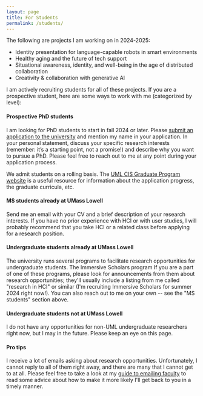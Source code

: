 ```yaml
---
layout: page
title: For Students
permalink: /students/
---
```


The following are projects I am working on in 2024-2025:

- Identity presentation for language-capable robots in smart environments
- Healthy aging and the future of tech support
- Situational awareness, identity, and well-being in the age of distributed collaboration
- Creativity & collaboration with generative AI

I am actively recruiting students for all of these projects. If you are a prospective student, here are some ways to work with me (categorized by level):

#### Prospective PhD students

I am looking for PhD students to start in fall 2024 or later. Please [submit an application to the university](https://www.uml.edu/sciences/computer-science/programs/doctorate.aspx) and mention my name in your application. In your personal statement, discuss your specific research interests (remember: it’s a starting point, not a promise!) and describe why you want to pursue a PhD. Please feel free to reach out to me at any point during your application process.

We admit students on a rolling basis. The [UML CIS Graduate Program website](https://www.cs.uml.edu/~gcoord/index.html) is a useful resource for information about the application progress, the graduate curricula, etc.

#### MS students already at UMass Lowell

Send me an email with your CV and a brief description of your research interests. If you have no prior experience with HCI or with user studies, I will probably recommend that you take HCI or a related class before applying for a research position.

#### Undergraduate students already at UMass Lowell

The university runs several programs to facilitate research opportunities for undergraduate students. The Immersive Scholars program If you are a part of one of these programs, please look for announcements from them about research opportunities; they'll usually include a listing from me called "research in HCI" or similar (I'm recruiting Immersive Scholars for summer 2024 right now!). You can also reach out to me on your own -- see the "MS students" section above.

#### Undergraduate students not at UMass Lowell

I do not have any opportunities for non-UML undergraduate researchers right now, but I may in the future. Please keep an eye on this page.

#### Pro tips

I receive a lot of emails asking about research opportunities. Unfortunately, I cannot reply to all of them right away, and there are many that I cannot get to at all. Please feel free to take a look at my [guide to emailing faculty](/emailing-faculty.md) to read some advice about how to make it more likely I'll get back to you in a timely manner.

